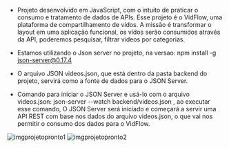 - Projeto desenvolvido em JavaScript, com o intuito de praticar o consumo e tratamento de dados de APIs. Esse projeto é o VidFlow, uma plataforma de compartilhamento de vídos. A missão é transformar o layout em uma aplicação funcional, os vídos serão consumidos através da API, poderemos pesquisar, filtrar videos por categorias. 

- Estamos utilizando o Json server no projeto, na versao: npm install -g json-server@0.17.4 

- O arquivo JSON videos.json, que está dentro da pasta backend do projeto, servirá como a fonte de dados para o JSON Server. 

- Comando para iniciar o JSON Server e usá-lo com o arquivo videos.json: json-server --watch backend/videos.json , ao executar esse comando, O JSON Server será iniciado e começará a servir uma API REST com base nos dados do arquivo videos.json, o que vai nos permitir o consumo dos dados para o VidFlow.
  
![imgprojetopronto1](https://github.com/user-attachments/assets/db5b001a-ac1c-40f6-9529-0d7da0224c96)
![imgprojetopronto2](https://github.com/user-attachments/assets/0d7cb9a6-1a45-4b8d-865e-32697c21cb0a)

